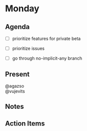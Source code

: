# Monday
## Agenda

- [ ] prioritize features for private beta
- [ ] prioritize issues
- [ ] go through no-implicit-any branch


## Present
   @agazso  
   @vujevits  

## Notes

## Action Items
